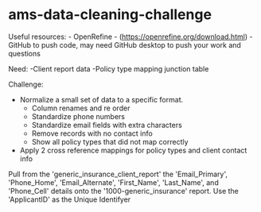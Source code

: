 # ams-data-cleaning-challenge

Useful resources:
	- OpenRefine - (https://openrefine.org/download.html)
	- GitHub to push code, may need GitHub desktop to push your work and questions

Need:
	-Client report data
	-Policy type mapping junction table


Challenge:
- Normalize a small set of data to a specific format. 
	- Column renames and re order
	- Standardize phone numbers
	- Standardize email fields with extra characters
	- Remove records with no contact info
	- Show all policy types that did not map correctly
- Apply 2 cross reference mappings for policy types and client contact info


Pull from the 'generic_insurance_client_report' the 'Email_Primary', 'Phone_Home', 'Email_Alternate', 'First_Name', 'Last_Name', and 'Phone_Cell' details onto the '1000-generic_insurance' report. Use the 'ApplicantID' as the Unique Identifyer

